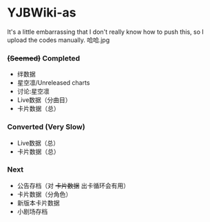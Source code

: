 # YJBWiki-as

It's a little embarrassing that I don't really know how to push this, so I upload the codes manually. 哈哈.jpg

### ~~(Seemed)~~ Completed

* 绊数据
* 星空凛/Unreleased charts
* 讨论:星空凛
* Live数据（分曲目）
* 卡片数据（总）

### Converted (Very Slow)

* Live数据（总）
* 卡片数据（总）

### Next

* 公告存档（对 ~~卡片数据~~ 出卡循环会有用）
* 卡片数据（分角色）
* 新版本卡片数据
* 小剧场存档
